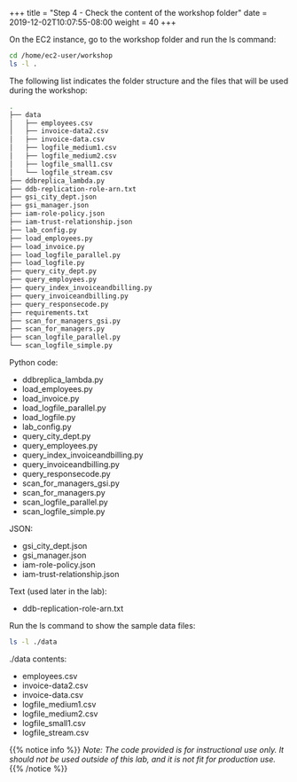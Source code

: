 +++
title = "Step 4 - Check the content of the workshop folder"
date = 2019-12-02T10:07:55-08:00
weight = 40
+++

On the EC2 instance, go to the workshop folder and run the ls command:

```bash
cd /home/ec2-user/workshop
ls -l .
```

The following list indicates the folder structure and the files that will be used during the workshop:

```bash
.
├── data
│   ├── employees.csv
│   ├── invoice-data2.csv
│   ├── invoice-data.csv
│   ├── logfile_medium1.csv
│   ├── logfile_medium2.csv
│   ├── logfile_small1.csv
│   └── logfile_stream.csv
├── ddbreplica_lambda.py
├── ddb-replication-role-arn.txt
├── gsi_city_dept.json
├── gsi_manager.json
├── iam-role-policy.json
├── iam-trust-relationship.json
├── lab_config.py
├── load_employees.py
├── load_invoice.py
├── load_logfile_parallel.py
├── load_logfile.py
├── query_city_dept.py
├── query_employees.py
├── query_index_invoiceandbilling.py
├── query_invoiceandbilling.py
├── query_responsecode.py
├── requirements.txt
├── scan_for_managers_gsi.py
├── scan_for_managers.py
├── scan_logfile_parallel.py
└── scan_logfile_simple.py
```

Python code:

- ddbreplica_lambda.py
- load_employees.py
- load_invoice.py
- load_logfile_parallel.py
- load_logfile.py
- lab_config.py
- query_city_dept.py
- query_employees.py
- query_index_invoiceandbilling.py
- query_invoiceandbilling.py
- query_responsecode.py
- scan_for_managers_gsi.py
- scan_for_managers.py
- scan_logfile_parallel.py
- scan_logfile_simple.py

JSON:

- gsi_city_dept.json
- gsi_manager.json
- iam-role-policy.json
- iam-trust-relationship.json

Text (used later in the lab):

- ddb-replication-role-arn.txt

Run the ls command to show the sample data files:

```bash
ls -l ./data
```

./data contents:

- employees.csv
- invoice-data2.csv
- invoice-data.csv
- logfile_medium1.csv
- logfile_medium2.csv
- logfile_small1.csv
- logfile_stream.csv

{{% notice info %}}
_Note: The code provided is for instructional use only. It should not be used outside of this lab, and it is not fit for production use._
{{% /notice %}}
